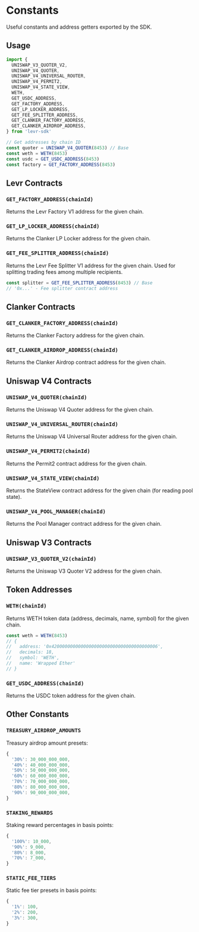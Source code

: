 # Constants

Useful constants and address getters exported by the SDK.

## Usage

```typescript
import {
  UNISWAP_V3_QUOTER_V2,
  UNISWAP_V4_QUOTER,
  UNISWAP_V4_UNIVERSAL_ROUTER,
  UNISWAP_V4_PERMIT2,
  UNISWAP_V4_STATE_VIEW,
  WETH,
  GET_USDC_ADDRESS,
  GET_FACTORY_ADDRESS,
  GET_LP_LOCKER_ADDRESS,
  GET_FEE_SPLITTER_ADDRESS,
  GET_CLANKER_FACTORY_ADDRESS,
  GET_CLANKER_AIRDROP_ADDRESS,
} from 'levr-sdk'

// Get addresses by chain ID
const quoter = UNISWAP_V4_QUOTER(8453) // Base
const weth = WETH(8453)
const usdc = GET_USDC_ADDRESS(8453)
const factory = GET_FACTORY_ADDRESS(8453)
```

## Levr Contracts

### `GET_FACTORY_ADDRESS(chainId)`

Returns the Levr Factory V1 address for the given chain.

### `GET_LP_LOCKER_ADDRESS(chainId)`

Returns the Clanker LP Locker address for the given chain.

### `GET_FEE_SPLITTER_ADDRESS(chainId)`

Returns the Levr Fee Splitter V1 address for the given chain. Used for splitting trading fees among multiple recipients.

```typescript
const splitter = GET_FEE_SPLITTER_ADDRESS(8453) // Base
// '0x...' - Fee splitter contract address
```

## Clanker Contracts

### `GET_CLANKER_FACTORY_ADDRESS(chainId)`

Returns the Clanker Factory address for the given chain.

### `GET_CLANKER_AIRDROP_ADDRESS(chainId)`

Returns the Clanker Airdrop contract address for the given chain.

## Uniswap V4 Contracts

### `UNISWAP_V4_QUOTER(chainId)`

Returns the Uniswap V4 Quoter address for the given chain.

### `UNISWAP_V4_UNIVERSAL_ROUTER(chainId)`

Returns the Uniswap V4 Universal Router address for the given chain.

### `UNISWAP_V4_PERMIT2(chainId)`

Returns the Permit2 contract address for the given chain.

### `UNISWAP_V4_STATE_VIEW(chainId)`

Returns the StateView contract address for the given chain (for reading pool state).

### `UNISWAP_V4_POOL_MANAGER(chainId)`

Returns the Pool Manager contract address for the given chain.

## Uniswap V3 Contracts

### `UNISWAP_V3_QUOTER_V2(chainId)`

Returns the Uniswap V3 Quoter V2 address for the given chain.

## Token Addresses

### `WETH(chainId)`

Returns WETH token data (address, decimals, name, symbol) for the given chain.

```typescript
const weth = WETH(8453)
// {
//   address: '0x4200000000000000000000000000000000000006',
//   decimals: 18,
//   symbol: 'WETH',
//   name: 'Wrapped Ether'
// }
```

### `GET_USDC_ADDRESS(chainId)`

Returns the USDC token address for the given chain.

## Other Constants

### `TREASURY_AIRDROP_AMOUNTS`

Treasury airdrop amount presets:

```typescript
{
  '30%': 30_000_000_000,
  '40%': 40_000_000_000,
  '50%': 50_000_000_000,
  '60%': 60_000_000_000,
  '70%': 70_000_000_000,
  '80%': 80_000_000_000,
  '90%': 90_000_000_000,
}
```

### `STAKING_REWARDS`

Staking reward percentages in basis points:

```typescript
{
  '100%': 10_000,
  '90%': 9_000,
  '80%': 8_000,
  '70%': 7_000,
}
```

### `STATIC_FEE_TIERS`

Static fee tier presets in basis points:

```typescript
{
  '1%': 100,
  '2%': 200,
  '3%': 300,
}
```
